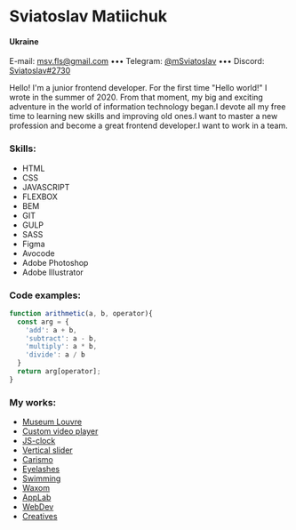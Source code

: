 # Sviatoslav Matiichuk
#### Ukraine
E-mail: [msv.fls@gmail.com]() ••• Telegram: [@mSviatoslav](http://t.me/mSviatoslav) ••• Discord: [Sviatoslav#2730](https://discordapp.com/users/Sviatoslav#2730)

Hello! I'm a junior frontend developer.
For the first time "Hello world!" I wrote in the summer of 2020. From that moment, my big and exciting adventure in the world of information technology began.I devote all my free time to learning new skills and improving old ones.I want to master a new profession and become a great frontend developer.I want to work in a team.
### Skills:
+ HTML
+ CSS
+ JAVASCRIPT
+ FLEXBOX
+ BEM
+ GIT
+ GULP
+ SASS
+ Figma
+ Avocode
+ Adobe Photoshop
+ Adobe Illustrator

### Code examples:
``` JavaScript
function arithmetic(a, b, operator){
  const arg = {
    'add': a + b,
    'subtract': a - b,
    'multiply': a * b,
    'divide': a / b
  }
  return arg[operator];
}
```

### My works:
- [Museum Louvre](https://rolling-scopes-school.github.io/sviatoslav-fls-JSFE2021Q3/museum/)
- [Custom video player](https://rolling-scopes-school.github.io/sviatoslav-fls-JSFEPRESCHOOL/custom-video-player/)
- [JS-clock](https://rolling-scopes-school.github.io/sviatoslav-fls-JSFEPRESCHOOL/js-clock/)
- [Vertical slider](https://rolling-scopes-school.github.io/sviatoslav-fls-JSFEPRESCHOOL/vertical-slider/)
- [Carismo](https://sviatoslav-fls.github.io/charismo/)
- [Eyelashes](https://sviatoslav-fls.github.io/eyelashes/)
- [Swimming](https://sviatoslav-fls.github.io/swimming/)
- [Waxom](https://sviatoslav-fls.github.io/Waxom/)
- [AppLab](https://sviatoslav-fls.github.io/AppLab/)
- [WebDev](https://sviatoslav-fls.github.io/WebDev/)
- [Creatives](https://sviatoslav-fls.github.io/Creatives/)